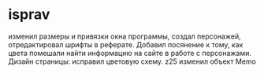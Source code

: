 # isprav
изменил размеры и привязки окна программы,
создал персонажей,
отредактировал шрифты в реферате.
Добавил посянение к тому, как цвета помешали найти информацию на сайте в работе с персонажами.
Дизайн страницы: исправил цветовую схему. 
z25 изменил объект Memo
